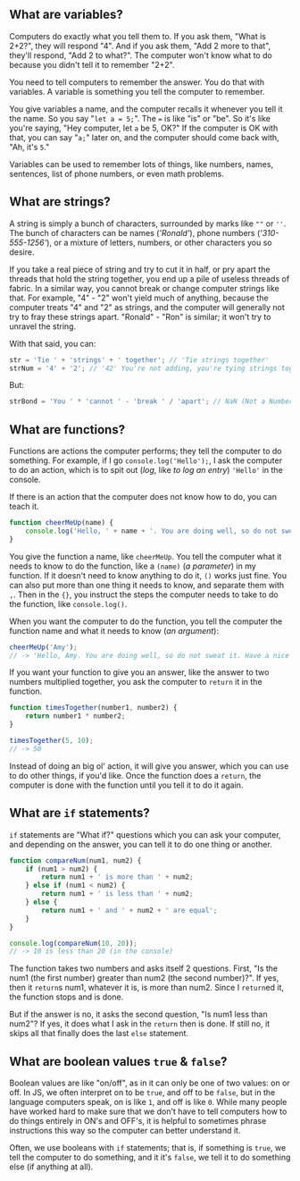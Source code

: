 ## What are variables?

Computers do exactly what you tell them to. If you ask them, "What is 2+2?", they will respond "4". And if you ask them, "Add 2 more to that", they'll respond, "Add 2 to what?". The computer won't know what to do because you didn't tell it to remember "2+2". 

You need to tell computers to remember the answer. You do that with variables. A variable is something you tell the computer to remember.

You give variables a name, and the computer recalls it whenever you tell it the name. So you say "`let a = 5;`". The `=` is like "is" or "be". So it's like you're saying, "Hey computer, let `a` be 5, OK?" If the computer is OK with that, you can say "`a;`" later on, and the computer should come back with, "Ah, it's `5`."

Variables can be used to remember lots of things, like numbers, names, sentences, list of phone numbers, or even math problems. 

## What are strings?

A string is simply a bunch of characters, surrounded by marks like `""` or `''`. The bunch of characters can be names (*'Ronald'*), phone numbers (*'310-555-1256'*), or a mixture of letters, numbers, or other characters you so desire. 

If you take a real piece of string and try to cut it in half, or pry apart the threads that hold the string together, you end up a pile of useless threads of fabric. In a similar way, you cannot break or change computer strings like that. For example, "4" - "2" won't yield much of anything, because the computer treats "4" and "2" as strings, and the computer will generally not try to fray these strings apart. "Ronald" - "Ron" is similar; it won't try to unravel the string. 

With that said, you can:

```js
str = 'Tie ' + 'strings' + ' together'; // 'Tie strings together'
strNum = '4' + '2'; // '42' You're not adding, you're tying strings together
```

But:

```js
strBond = 'You ' * 'cannot ' - 'break ' / 'apart'; // NaN (Not a Number)
```

## What are functions?

Functions are actions the computer performs; they tell the computer to do something. For example, if I go `console.log('Hello');`, I ask the computer to do an action, which is to spit out (*log*, like *to log an entry*) `'Hello'` in the console.

If there is an action that the computer does not know how to do, you can teach it.

```js
function cheerMeUp(name) {
	console.log('Hello, ' + name + '. You are doing well, so do not sweat it. Have a nice day! :)');
}
```

You give the function a name, like `cheerMeUp`. You tell the computer what it needs to know to do the function, like a `(name)` (*a parameter*) in my function. If it doesn't need to know anything to do it, `()` works just fine. You can also put more than one thing it needs to know, and separate them with `,`. Then in the `{}`, you instruct the steps the computer needs to take to do the function, like `console.log()`.

When you want the computer to do the function, you tell the computer the function name and what it needs to know (*an argument*):

```js
cheerMeUp('Amy');
// -> 'Hello, Amy. You are doing well, so do not sweat it. Have a nice day! :)'
```

If you want your function to give you an answer, like the answer to two numbers multiplied together, you ask the computer to `return` it in the function.

```js
function timesTogether(number1, number2) {
	return number1 * number2;
}

timesTogether(5, 10);
// -> 50
```

Instead of doing an big ol' action, it will give you answer, which you can use to do other things, if you'd like. Once the function does a `return`, the computer is done with the function until you tell it to do it again.

## What are `if` statements?

`if` statements are "What if?" questions which you can ask your computer, and depending on the answer, you can tell it to do one thing or another.

```js
function compareNum(num1, num2) {
	if (num1 > num2) {
		return num1 + ' is more than ' + num2;
	} else if (num1 < num2) {
		return num1 + ' is less than ' + num2;
	} else {
		return num1 + ' and ' + num2 + ' are equal';
	}
}

console.log(compareNum(10, 20));
// -> 10 is less than 20 (in the console)
```

The function takes two numbers and asks itself 2 questions. First, "Is the num1 (the first number) greater than num2 (the second number)?". If yes, then it `return`s num1, whatever it is, is more than num2. Since I `return`ed it, the function stops and is done.

But if the answer is no, it asks the second question, "Is num1 less than num2"? If yes, it does what I ask in the `return` then is done. If still no, it skips all that finally does the last `else` statement. 

## What are boolean values `true` & `false`?

Boolean values are like "on/off", as in it can only be one of two values: on or off. In JS, we often interpret on to be `true`, and off to be `false`, but in the language computers speak, on is like `1`, and off is like `0`. While many people have worked hard to make sure that we don't have to tell computers how to do things entirely in ON's and OFF's, it is helpful to sometimes phrase instructions this way so the computer can better understand it.

Often, we use booleans with `if` statements; that is, if something is `true`, we tell the computer to do something, and it it's `false`, we tell it to do something else (if anything at all).